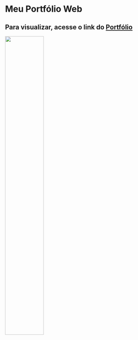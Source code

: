 # Meu Portfólio Web

## Para visualizar, acesse o link do <a	href=https://brenolg.github.io/> Portfólio 
<a/>

<img width="50%" src="demo.gif" />
